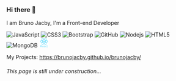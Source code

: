 ### Hi there 👋

I am Bruno Jacby,
I'm a Front-end Developer

![JavaScript](https://img.shields.io/badge/-JavaScript-black?style=flat-square&logo=javascript)
![CSS3](https://img.shields.io/badge/-CSS3-1572B6?style=flat-square&logo=css3)
![Bootstrap](https://img.shields.io/badge/-Bootstrap-563D7C?style=flat-square&logo=bootstrap)
![GitHub](https://img.shields.io/badge/-GitHub-181717?style=flat-square&logo=github)
![Nodejs](https://img.shields.io/badge/-Nodejs-black?style=flat-square&logo=Node.js)
![HTML5](https://img.shields.io/badge/-HTML5-E34F26?style=flat-square&logo=html5&logoColor=white)
![MongoDB](https://img.shields.io/badge/-MongoDB-black?style=flat-square&logo=mongodb)
<img src="https://raw.githubusercontent.com/devicons/devicon/master/icons/react/react-original-wordmark.svg" alt="react" width="25" height="25" />

My Projects:
https://brunojacby.github.io/brunojacby/


###### This page is still under construction...

